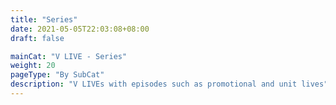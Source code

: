 ```yaml
---
title: "Series"
date: 2021-05-05T22:03:08+08:00
draft: false

mainCat: "V LIVE - Series"
weight: 20
pageType: "By SubCat"
description: "V LIVEs with episodes such as promotional and unit lives"
---
```


